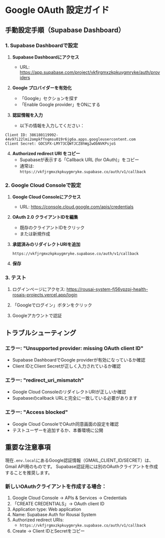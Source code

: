 # Google OAuth 設定ガイド

## 手動設定手順（Supabase Dashboard）

### 1. Supabase Dashboardで設定

1. **Supabase Dashboardにアクセス**
   - URL: https://app.supabase.com/project/vkfjrgmxzkpkuygmryke/auth/providers

2. **Google プロバイダーを有効化**
   - 「Google」セクションを探す
   - 「Enable Google provider」をONにする

3. **認証情報を入力**
   - 以下の情報を入力してください：

```
Client ID: 386180119992-44v97i22lmi2ompkffnqmsu019r6jg6a.apps.googleusercontent.com
Client Secret: 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
```

4. **Authorized redirect URI をコピー**
   - Supabaseが表示する「Callback URL (for OAuth)」をコピー
   - 通常は: `https://vkfjrgmxzkpkuygmryke.supabase.co/auth/v1/callback`

### 2. Google Cloud Consoleで設定

1. **Google Cloud Consoleにアクセス**
   - URL: https://console.cloud.google.com/apis/credentials

2. **OAuth 2.0 クライアントIDを編集**
   - 既存のクライアントIDをクリック
   - または新規作成

3. **承認済みのリダイレクトURIを追加**
   ```
   https://vkfjrgmxzkpkuygmryke.supabase.co/auth/v1/callback
   ```

4. **保存**

### 3. テスト

1. ログインページにアクセス:
   https://rousai-system-fj56vpzpj-health-rosais-projects.vercel.app/login

2. 「Googleでログイン」ボタンをクリック

3. Googleアカウントで認証

## トラブルシューティング

### エラー: "Unsupported provider: missing OAuth client ID"
- Supabase DashboardでGoogle providerが有効になっているか確認
- Client IDとClient Secretが正しく入力されているか確認

### エラー: "redirect_uri_mismatch"
- Google Cloud ConsoleのリダイレクトURIが正しいか確認
- Supabaseのcallback URLと完全に一致している必要があります

### エラー: "Access blocked"
- Google Cloud ConsoleでOAuth同意画面の設定を確認
- テストユーザーを追加するか、本番環境に公開

## 重要な注意事項

現在`.env.local`にあるGoogle認証情報（GMAIL_CLIENT_ID/SECRET）は、Gmail API用のものです。
Supabase認証用には別のOAuthクライアントを作成することを推奨します。

### 新しいOAuthクライアントを作成する場合：

1. Google Cloud Console → APIs & Services → Credentials
2. 「CREATE CREDENTIALS」→ OAuth client ID
3. Application type: Web application
4. Name: Supabase Auth for Rousai System
5. Authorized redirect URIs:
   - `https://vkfjrgmxzkpkuygmryke.supabase.co/auth/v1/callback`
6. Create → Client IDとSecretをコピー